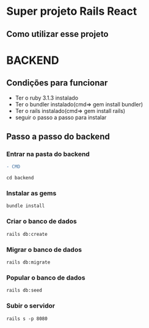 <h1> Super projeto Rails React </h1>

<h2> Como utilizar esse projeto </h2>

# BACKEND

## Condições para funcionar
<ul>
    <li>Ter o ruby 3.1.3 instalado </li>
    <li>Ter o bundler instalado(cmd=> gem install bundler)
    <li>Ter o rails instalado(cmd=> gem install rails) </li>
    <li>seguir o passo a passo para instalar </li>
</ul>

## Passo a passo do backend

### Entrar na pasta do backend 
```diff
- CMD
```

```cd backend```

### Instalar as gems

```bundle install```

### Criar o banco de dados

```rails db:create```

### Migrar o banco de dados

```rails db:migrate```

### Popular o banco de dados

```rails db:seed```

###  Subir o servidor

```rails s -p 8080```